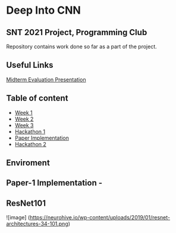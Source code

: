 # Deep Into CNN
## SNT 2021 Project, Programming Club

Repository contains work done so far as a part of the project.

## Useful Links
[Midterm Evaluation Presentation](https://docs.google.com/presentation/d/1XQ-wWnMH5JeNx1_mpLG_mUFTlW7xMA1XShx62WbafAE/edit?usp=sharing)

## Table of content
- [Week 1](#Week1)
- [Week 2](#Week2)
- [Week 3](#Week3)
- [Hackathon 1](#Hackathon-1)
- [Paper Implementation](#PaperImplementation)
- [Hackathon 2](#Hackathon-2)

## Enviroment

## Paper-1 Implementation - 

## ResNet101
![image] (https://neurohive.io/wp-content/uploads/2019/01/resnet-architectures-34-101.png)
